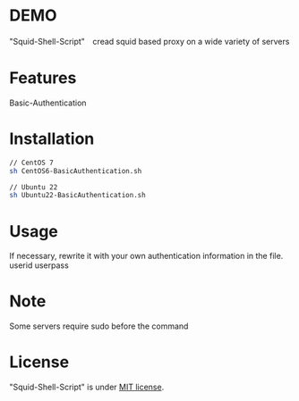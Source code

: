 # DEMO
 "Squid-Shell-Script"　cread squid based proxy on a wide variety of servers
 
# Features
 Basic-Authentication

# Installation  
```bash
// CentOS 7
sh CentOS6-BasicAuthentication.sh

// Ubuntu 22
sh Ubuntu22-BasicAuthentication.sh
```

# Usage
If necessary, rewrite it with your own authentication information in the file.
userid
userpass

# Note
Some servers require sudo before the command
 
# License
"Squid-Shell-Script" is under [MIT license](https://en.wikipedia.org/wiki/MIT_License).
 